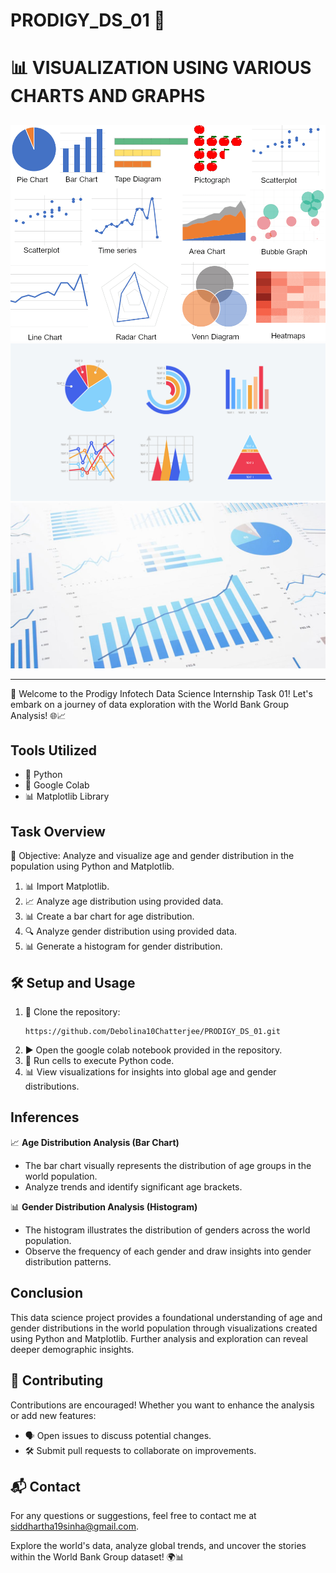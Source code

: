 # PRODIGY_DS_01 🌟
# 📊 VISUALIZATION USING VARIOUS CHARTS AND GRAPHS

##
![Image 1](https://github.com/Siddhartha19Sinha/PRODIGY_DS_01/blob/main/Image1.webp)
![Image 2](https://github.com/Siddhartha19Sinha/PRODIGY_DS_01/blob/main/Image2.png)
![Image 3](https://github.com/Siddhartha19Sinha/PRODIGY_DS_01/blob/main/Image3.jpg)

---

🌟 Welcome to the Prodigy Infotech Data Science Internship Task 01! Let's embark on a journey of data exploration with the World Bank Group Analysis! 🌐📈

## Tools Utilized
- 🐍 Python
- 📔 Google Colab
- 📊 Matplotlib Library

## Task Overview
🎯 Objective: Analyze and visualize age and gender distribution in the population using Python and Matplotlib.

1. 📊 Import Matplotlib.
2. 📈 Analyze age distribution using provided data.
3. 📊 Create a bar chart for age distribution.
4. 🔍 Analyze gender distribution using provided data.
5. 📊 Generate a histogram for gender distribution.

## 🛠️ Setup and Usage
1. 🚀 Clone the repository:
    ```
    https://github.com/Debolina10Chatterjee/PRODIGY_DS_01.git
    ```
2. ▶️ Open the google colab notebook provided in the repository.
3. 👀 Run cells to execute Python code.
4. 📊 View visualizations for insights into global age and gender distributions.

## Inferences
📈 **Age Distribution Analysis (Bar Chart)**
- The bar chart visually represents the distribution of age groups in the world population.
- Analyze trends and identify significant age brackets.

📊 **Gender Distribution Analysis (Histogram)**
- The histogram illustrates the distribution of genders across the world population.
- Observe the frequency of each gender and draw insights into gender distribution patterns.

## Conclusion
This data science project provides a foundational understanding of age and gender distributions in the world population through visualizations created using Python and Matplotlib. Further analysis and exploration can reveal deeper demographic insights.

## 🤝 Contributing
Contributions are encouraged! Whether you want to enhance the analysis or add new features:
- 🗣️ Open issues to discuss potential changes.
- 🛠️ Submit pull requests to collaborate on improvements.

## 📬 Contact
For any questions or suggestions, feel free to contact me at [siddhartha19sinha@gmail.com](mailto:siddhartha19sinha@gmail.com).

Explore the world's data, analyze global trends, and uncover the stories within the World Bank Group dataset! 🌍📊
